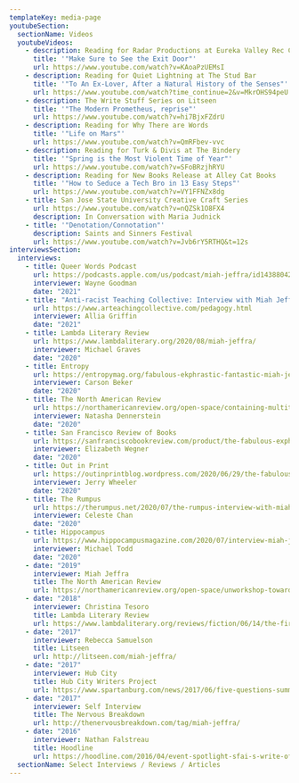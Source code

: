 ```yaml
---
templateKey: media-page
youtubeSection:
  sectionName: Videos
  youtubeVideos:
    - description: Reading for Radar Productions at Eureka Valley Rec Center
      title: '"Make Sure to See the Exit Door"'
      url: https://www.youtube.com/watch?v=KAoaPzUEMsI
    - description: Reading for Quiet Lightning at The Stud Bar
      title: '"To An Ex-Lover, After a Natural History of the Senses"'
      url: https://www.youtube.com/watch?time_continue=2&v=MkrOHS94peU
    - description: The Write Stuff Series on Litseen
      title: '"The Modern Prometheus, reprise"'
      url: https://www.youtube.com/watch?v=hi7BjxFZdrU
    - description: Reading for Why There are Words
      title: '"Life on Mars"'
      url: https://www.youtube.com/watch?v=QmRFbev-vvc
    - description: Reading for Turk & Divis at The Bindery
      title: '"Spring is the Most Violent Time of Year"'
      url: https://www.youtube.com/watch?v=SFoBRzjhRYU
    - description: Reading for New Books Release at Alley Cat Books
      title: '"How to Seduce a Tech Bro in 13 Easy Steps"'
      url: https://www.youtube.com/watch?v=VY1FFNZx8dg
    - title: San Jose State University Creative Craft Series
      url: https://www.youtube.com/watch?v=nQZSk1O8FX4
      description: In Conversation with Maria Judnick
    - title: '"Denotation/Connotation"'
      description: Saints and Sinners Festival
      url: https://www.youtube.com/watch?v=Jvb6rY5RTHQ&t=12s
interviewsSection:
  interviews:
    - title: Queer Words Podcast
      url: https://podcasts.apple.com/us/podcast/miah-jeffra/id1438804209?i=1000511279181
      interviewer: Wayne Goodman
      date: "2021"
    - title: "Anti-racist Teaching Collective: Interview with Miah Jeffra"
      url: https://www.arteachingcollective.com/pedagogy.html
      interviewer: Allia Griffin
      date: "2021"
    - title: Lambda Literary Review
      url: https://www.lambdaliterary.org/2020/08/miah-jeffra/
      interviewer: Michael Graves
      date: "2020"
    - title: Entropy
      url: https://entropymag.org/fabulous-ekphrastic-fantastic-miah-jeffra/
      interviewer: Carson Beker
      date: "2020"
    - title: The North American Review
      url: https://northamericanreview.org/open-space/containing-multitudes
      interviewer: Natasha Dennerstein
      date: "2020"
    - title: San Francisco Review of Books
      url: https://sanfranciscobookreview.com/product/the-fabulous-exphrastic-fantastic-essays/
      interviewer: Elizabeth Wegner
      date: "2020"
    - title: Out in Print
      url: https://outinprintblog.wordpress.com/2020/06/29/the-fabulous-ekphrastic-fantastic-miah-jeffra-sibling-rivalry-press/
      interviewer: Jerry Wheeler
      date: "2020"
    - title: The Rumpus
      url: https://therumpus.net/2020/07/the-rumpus-interview-with-miah-jeffra/
      interviewer: Celeste Chan
      date: "2020"
    - title: Hippocampus
      url: https://www.hippocampusmagazine.com/2020/07/interview-miah-jeffra-author-of-the-fabulous-ekphrastic-fantastic/
      interviewer: Michael Todd
      date: "2020"
    - date: "2019"
      interviewer: Miah Jeffra
      title: The North American Review
      url: https://northamericanreview.org/open-space/unworkshop-towards-critical-expansiveness-writers-miah-jeffra-0
    - date: "2018"
      interviewer: Christina Tesoro
      title: Lambda Literary Review
      url: https://www.lambdaliterary.org/reviews/fiction/06/14/the-first-church-of-whats-happening-by-miah-jeffra/
    - date: "2017"
      interviewer: Rebecca Samuelson
      title: Litseen
      url: http://litseen.com/miah-jeffra/
    - date: "2017"
      interviewer: Hub City
      title: Hub City Writers Project
      url: https://www.spartanburg.com/news/2017/06/five-questions-summer-2017-writer-residence-miah-jeffra/
    - date: "2017"
      interviewer: Self Interview
      title: The Nervous Breakdown
      url: http://thenervousbreakdown.com/tag/miah-jeffra/
    - date: "2016"
      interviewer: Nathan Falstreau
      title: Hoodline
      url: https://hoodline.com/2016/04/event-spotlight-sfai-s-write-of-way-literary-festival-features-students-small-press
  sectionName: Select Interviews / Reviews / Articles
---
```

